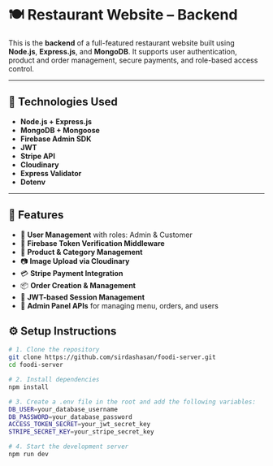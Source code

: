 # 🍽️ Restaurant Website – Backend

This is the **backend** of a full-featured restaurant website built using **Node.js**, **Express.js**, and **MongoDB**. It supports user authentication, product and order management, secure payments, and role-based access control.

---

## 🔧 Technologies Used

- **Node.js + Express.js**
- **MongoDB + Mongoose**
- **Firebase Admin SDK** 
- **JWT** 
- **Stripe API** 
- **Cloudinary** 
- **Express Validator**
- **Dotenv** 

---

## 🌟 Features

- 👥 **User Management** with roles: Admin & Customer
- 🔐 **Firebase Token Verification Middleware**
- 🛒 **Product & Category Management**
- 📷 **Image Upload via Cloudinary**
- 💳 **Stripe Payment Integration**
- 📦 **Order Creation & Management**
- 🔐 **JWT-based Session Management**
- 🔧 **Admin Panel APIs** for managing menu, orders, and users

## ⚙️ Setup Instructions

 ```bash
# 1. Clone the repository
git clone https://github.com/sirdashasan/foodi-server.git
cd foodi-server

# 2. Install dependencies
npm install

# 3. Create a .env file in the root and add the following variables:
DB_USER=your_database_username
DB_PASSWORD=your_database_password
ACCESS_TOKEN_SECRET=your_jwt_secret_key
STRIPE_SECRET_KEY=your_stripe_secret_key

# 4. Start the development server
npm run dev
```



